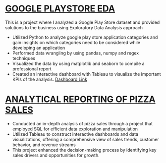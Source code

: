 # [GOOGLE PLAYSTORE EDA](https://github.com/Bharathkumar-Tamilarasu/Exploratory-Data-Analysis-using-Python)

This is a project where I analyzed a Google Play Store dataset and provided solutions to the business using Exploratory Data Analysis approach

*	Utilized Python to analyze google play store application categories and gain insights on which categories need to be considered while developing an application
*	Performed data wrangling by using pandas, numpy and regex techniques
*	Visualized the data by using matplotlib and seaborn to compile a professional report
*	Created an interactive dashboard with Tableau to visualize the important KPIs of the analysis. [Dashboard Link](https://public.tableau.com/app/profile/bharathkumar.tamilarasu/viz/GooglePlayStoreAnalysis_16966154021780/PlayStoreAnalysis)

# [ANALYTICAL REPORTING OF PIZZA SALES]()
  
*	Conducted an in-depth analysis of pizza sales through a project that employed SQL for efficient data exploration and manipulation
*	Utilized Tableau to construct interactive dashboards and data visualizations, offering a comprehensive view of sales trends, customer behavior, and revenue streams
*	This project enhanced the decision-making process by identifying key sales drivers and opportunities for growth.

